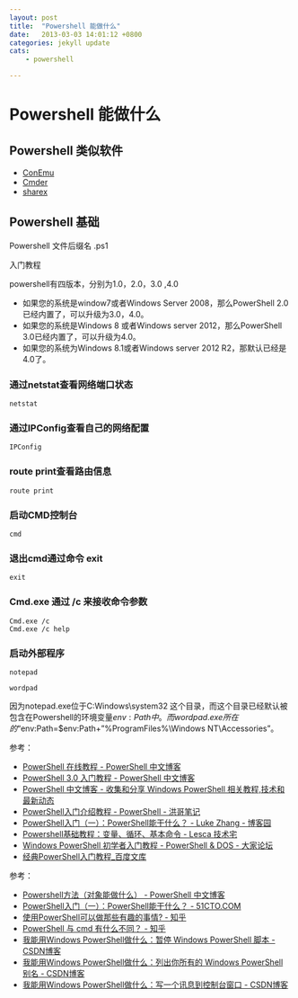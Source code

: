 ```yaml
---
layout: post
title:  "Powershell 能做什么"
date:   2013-03-03 14:01:12 +0800
categories: jekyll update
cats: 
    - powershell

---
```



# Powershell 能做什么 #
 
## Powershell 类似软件 ##
* [ConEmu](https://github.com/Maximus5/ConEmu)
* [Cmder](https://github.com/cmderdev/cmder)
* [sharex](https://getsharex.com)

## Powershell 基础 ##
Powershell 文件后缀名 .ps1  



入门教程

powershell有四版本，分别为1.0，2.0，3.0 ,4.0

* 如果您的系统是window7或者Windows Server 2008，那么PowerShell 2.0已经内置了，可以升级为3.0，4.0。
* 如果您的系统是Windows 8 或者Windows server 2012，那么PowerShell 3.0已经内置了，可以升级为4.0。
* 如果您的系统为Windows 8.1或者Windows server 2012 R2，那默认已经是4.0了。

### 通过netstat查看网络端口状态 ###

	netstat

### 通过IPConfig查看自己的网络配置 ###

	IPConfig

### route print查看路由信息 ###

	route print

### 启动CMD控制台 ###

	cmd

### 退出cmd通过命令 exit ###

	exit

### Cmd.exe 通过 /c 来接收命令参数 ###

	Cmd.exe /c
	Cmd.exe /c help

### 启动外部程序 ###

	notepad

	wordpad

因为notepad.exe位于C:Windows\system32 这个目录，而这个目录已经默认被包含在Powershell的环境变量$env:Path中。  
而wordpad.exe 所在的“%ProgramFiles%\Windows NT\Accessories\wordpad.exe“目录却没有包含，可以先进入这个目录，再运行wordpad，或者将wordpad所在的目录加入到环境变量中，$env:Path=$env:Path+”%ProgramFiles%\Windows NT\Accessories”。


参考：

* [PowerShell 在线教程 - PowerShell 中文博客](http://www.pstips.net/powershell-online-tutorials/)
* [PowerShell 3.0 入门教程 - PowerShell 中文博客](http://www.pstips.net/powershell-v3-basic/)
* [PowerShell 中文博客 - 收集和分享 Windows PowerShell 相关教程,技术和最新动态](http://www.pstips.net)
* [PowerShell入门介绍教程 - PowerShell - 洪哥笔记](http://www.splaybow.com/post/powershellintro.html)
* [PowerShell入门（一）：PowerShell能干什么？ - Luke Zhang - 博客园](http://www.cnblogs.com/ceachy/archive/2013/01/30/WhatCanPowerShellDo.html)
* [Powershell基础教程：变量、循环、基本命令 - Lesca 技术宅](https://lesca.me/archives/powershell-tutorial-basics.html)
* [Windows PowerShell 初学者入门教程 - PowerShell & DOS - 大家论坛](http://club.topsage.com/thread-482647-1-1.html)
* [经典PowerShell入门教程_百度文库](https://wenku.baidu.com/view/39f9f7d5195f312b3169a5ed.html?re=view)





参考： 

* [Powershell方法（对象能做什么） - PowerShell 中文博客](http://www.pstips.net/powershell-methods.html)
* [PowerShell入门（一）：PowerShell能干什么？ - 51CTO.COM](http://os.51cto.com/art/201302/380175.htm)
* [使用PowerShell可以做那些有趣的事情? - 知乎](https://www.zhihu.com/question/46435308)
* [PowerShell 与 cmd 有什么不同？ - 知乎](https://www.zhihu.com/question/22611859)
* [我能用Windows PowerShell做什么：暂停 Windows PowerShell 脚本 - CSDN博客](http://blog.csdn.net/itanders/article/details/1785715)
* [我能用Windows PowerShell做什么：列出你所有的 Windows PowerShell 别名 - CSDN博客](http://blog.csdn.net/itanders/article/details/1783894)
* [我能用Windows PowerShell做什么：写一个讯息到控制台窗口 - CSDN博客](http://blog.csdn.net/itanders/article/details/1784187)
